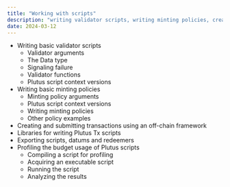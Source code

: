 ```yaml
---
title: "Working with scripts"
description: "writing validator scripts, writing minting policies, creating and submitting transactions using an off-chain framework, libraries for writing Plutux Tx scripts, exporting scripts datums and redeemers, profiling the budget usage of Plutus scripts"
date: 2024-03-12
---
```


- Writing basic validator scripts
   - Validator arguments
   - The Data type
   - Signaling failure
   - Validator functions
   - Plutus script context versions
- Writing basic minting policies
   - Minting policy arguments
   - Plutus script context versions
   - Writing minting policies
   - Other policy examples
- Creating and submitting transactions using an off-chain framework
- Libraries for writing Plutus Tx scripts
- Exporting scripts, datums and redeemers
- Profiling the budget usage of Plutus scripts
   - Compiling a script for profiling
   - Acquiring an executable script
   - Running the script
   - Analyzing the results

